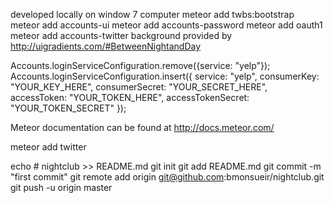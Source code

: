 

developed locally on window 7  computer
meteor add twbs:bootstrap
meteor add accounts-ui
meteor add accounts-password
meteor add oauth1
meteor add accounts-twitter
background provided by http://uigradients.com/#BetweenNightandDay

Accounts.loginServiceConfiguration.remove({service: "yelp"});
Accounts.loginServiceConfiguration.insert({
  service: "yelp",
  consumerKey: "YOUR_KEY_HERE",
  consumerSecret: "YOUR_SECRET_HERE",
  accessToken: "YOUR_TOKEN_HERE",
  accessTokenSecret: "YOUR_TOKEN_SECRET"
});

Meteor documentation can be found at http://docs.meteor.com/



meteor add twitter

echo # nightclub >> README.md
git init
git add README.md
git commit -m "first commit"
git remote add origin git@github.com:bmonsueir/nightclub.git
git push -u origin master
